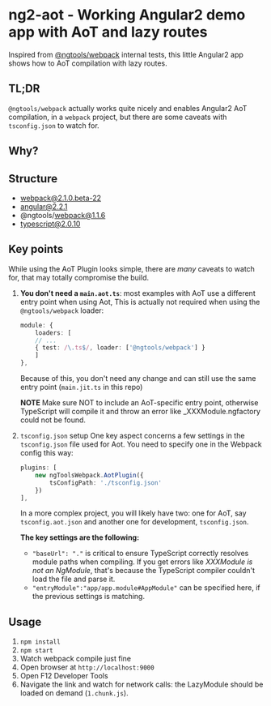 # ng2-aot - Working Angular2 demo app with AoT and lazy routes
Inspired from [@ngtools/webpack](https://github.com/angular/angular-cli/tree/master/tests/e2e/assets/webpack/test-app) internal tests, 
this little Angular2 app shows how to AoT compilation with lazy routes.

## TL;DR
`@ngtools/webpack` actually works quite nicely and enables Angular2 AoT compilation, 
in a `webpack` project, but there are some caveats with `tsconfig.json` to watch for.

## Why?


## Structure
- webpack@2.1.0.beta-22
- angular@2.2.1
- @ngtools/webpack@1.1.6
- typescript@2.0.10

## Key points
While using the AoT Plugin looks simple, there are _many_ caveats to watch for, that
may totally compromise the build.

1. **You don't need a `main.aot.ts`**: 
    most examples with AoT use a different entry point when using Aot, This is actually not required
    when using the `@ngtools/webpack` loader:

    ```typescript
    module: {
        loaders: [
        // ...
        { test: /\.ts$/, loader: ['@ngtools/webpack'] }
        ]
    },
    ```

    Because of this, you don't need any change and can still use the same entry point 
    (`main.jit.ts` in this repo)

    **NOTE** Make sure NOT to include an AoT-specific entry point, otherwise TypeScript will compile it
    and throw an error like _XXXModule.ngfactory could not be found.

2.  `tsconfig.json` setup
    One key aspect concerns a few settings in the `tsconfig.json` file used for Aot.
    You need to specify one in the Webpack config this way:
    
    ```typescript
    plugins: [
        new ngToolsWebpack.AotPlugin({
            tsConfigPath: './tsconfig.json'
        })
    ],
    ```

    In a more complex project, you will likely have two: one for AoT, say `tsconfig.aot.json` and
    another one for development, `tsconfig.json`.

    **The key settings are the following:**
    - `"baseUrl": "."` is critical to ensure TypeScript correctly resolves module paths
        when compiling. If you get errors like _XXXModule is not an NgModule_, that's because
        the TypeScript compiler couldn't load the file and parse it.
    - `"entryModule":"app/app.module#AppModule"` can be specified here, if the previous settings
        is matching.

## Usage
1. `npm install`
2. `npm start`
3. Watch webpack compile just fine
4. Open browser at `http://localhost:9000`
5. Open F12 Developer Tools
6. Navigate the link and watch for network calls: the LazyModule should be loaded on demand (`1.chunk.js`).
